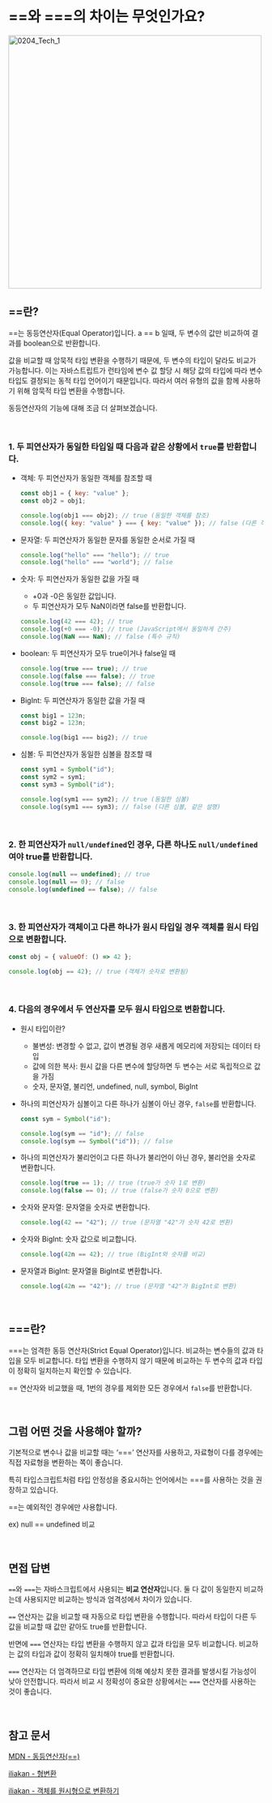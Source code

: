 # ==와 ===의 차이는 무엇인가요?

<img alt="0204_Tech_1" src="https://github.com/user-attachments/assets/603f293b-a1d8-48f6-90b7-8590b061c29e" width="500">


<br>

## ==란?

==는 동등연산자(Equal Operator)입니다. a == b 일때, 두 변수의 값만 비교하여 결과를 boolean으로 반환합니다.

값을 비교할 때 암묵적 타입 변환을 수행하기 때문에, 두 변수의 타입이 달라도 비교가 가능합니다. 이는 자바스트립트가 런타임에 변수 값 할당 시 해당 값의 타입에 따라 변수 타입도 결정되는 동적 타입 언어이기 때문입니다. 따라서 여러 유형의 값을 함께 사용하기 위해 암묵적 타입 변환을 수행합니다. 

동등연산자의 기능에 대해 조금 더 살펴보겠습니다.

<br>

### 1. 두 피연산자가 동일한 타입일 때 다음과 같은 상황에서 `true`를 반환합니다.

- 객체: 두 피연산자가 동일한 객체를 참조할 때
    
    ```jsx
    const obj1 = { key: "value" };
    const obj2 = obj1;
    
    console.log(obj1 === obj2); // true (동일한 객체를 참조)
    console.log({ key: "value" } === { key: "value" }); // false (다른 객체)
    ```
    
- 문자열: 두 피연산자가 동일한 문자를 동일한 순서로 가질 때
    
    ```jsx
    console.log("hello" === "hello"); // true
    console.log("hello" === "world"); // false
    ```
    
- 숫자: 두 피연산자가 동일한 값을 가질 때
    - +0과 -0은 동일한 값입니다.
    - 두 피연산자가 모두 NaN이라면 false를 반환합니다.
    
    ```jsx
    console.log(42 === 42); // true
    console.log(+0 === -0); // true (JavaScript에서 동일하게 간주)
    console.log(NaN === NaN); // false (특수 규칙)
    ```
    
- boolean: 두 피연산자가 모두 true이거나 false일 때
    
    ```jsx
    console.log(true === true); // true
    console.log(false === false); // true
    console.log(true === false); // false
    ```
    
- BigInt: 두 피연산자가 동일한 값을 가질 때
    
    ```jsx
    const big1 = 123n;
    const big2 = 123n;
    
    console.log(big1 === big2); // true
    ```
    
- 심볼: 두 피연산자가 동일한 심볼을 참조할 때
    
    ```jsx
    const sym1 = Symbol("id");
    const sym2 = sym1;
    const sym3 = Symbol("id");
    
    console.log(sym1 === sym2); // true (동일한 심볼)
    console.log(sym1 === sym3); // false (다른 심볼, 같은 설명)
    ```
    

<br>

### 2. 한 피연산자가 `null/undefined`인 경우, 다른 하나도 `null/undefined`여야 true를 반환합니다.

```jsx
console.log(null == undefined); // true
console.log(null == 0); // false
console.log(undefined == false); // false
```

<br>

### 3. 한 피연산자가 객체이고 다른 하나가 원시 타입일 경우 객체를 원시 타입으로 변환합니다.

```jsx
const obj = { valueOf: () => 42 };

console.log(obj == 42); // true (객체가 숫자로 변환됨)
```

<br>

### 4. 다음의 경우에서 두 연산자를 모두 원시 타입으로 변환합니다.

- 원시 타입이란?
    - 불변성: 변경할 수 없고, 값이 변경될 경우 새롭게 메모리에 저장되는 데이터 타입
    - 값에 의한 복사: 원시 값을 다른 변수에 할당하면 두 변수는 서로 독립적으로 값을 가짐
    - 숫자, 문자열, 불리언, undefined, null, symbol, BigInt
- 하나의 피연산자가 심볼이고 다른 하나가 심볼이 아닌 경우, `false`를 반환합니다.
    
    ```jsx
    const sym = Symbol("id");
    
    console.log(sym == "id"); // false
    console.log(sym == Symbol("id")); // false
    ```
    
- 하나의 피연산자가 불리언이고 다른 하나가 불리언이 아닌 경우, 불리언을 숫자로 변환합니다.
    
    ```jsx
    console.log(true == 1); // true (true가 숫자 1로 변환)
    console.log(false == 0); // true (false가 숫자 0으로 변환)
    ```
    
- 숫자와 문자열: 문자열을 숫자로 변환합니다.
    
    ```jsx
    console.log(42 == "42"); // true (문자열 "42"가 숫자 42로 변환)
    ```
    
- 숫자와 BigInt: 숫자 값으로 비교합니다.
    
    ```jsx
    console.log(42n == 42); // true (BigInt와 숫자를 비교)
    ```
    
- 문자열과 BigInt: 문자열을 BigInt로 변환합니다.
    
    ```jsx
    console.log(42n == "42"); // true (문자열 "42"가 BigInt로 변환)
    ```
    

<br>

## ===란?

===는 엄격한 동등 연산자(Strict Equal Operator)입니다. 비교하는 변수들의 값과 타입을 모두 비교합니다. 타입 변환을 수행하지 않기 때문에 비교하는 두 변수의 값과 타입이 정확히 일치하는지 확인할 수 있습니다.

== 연산자와 비교했을 때, 1번의 경우를 제외한 모든 경우에서 `false`를 반환합니다.

<br>

## 그럼 어떤 것을 사용해야 할까?

기본적으로 변수나 값을 비교할 때는 ‘===’ 연산자를 사용하고, 자료형이 다를 경우에는 직접 자료형을 변환하는 쪽이 좋습니다.

특히 타입스크립트처럼 타입 안정성을 중요시하는 언어에서는 ===를 사용하는 것을 권장하고 있습니다.

==는 예외적인 경우에만 사용합니다. 

ex) null == undefined 비교

<br>

## 면접 답변

`==`와 `===`는 자바스크립트에서 사용되는 **비교 연산자**입니다. 둘 다 값이 동일한지 비교하는데 사용되지만 비교하는 방식과 엄격성에서 차이가 있습니다.

`==` 연산자는 값을 비교할 때 자동으로 타입 변환을 수행합니다. 따라서 타입이 다른 두 값을 비교할 때 값만 같아도 true를 반환합니다. 

반면에 `===` 연산자는 타입 변환을 수행하지 않고 값과 타입을 모두 비교합니다. 비교하는 값의 타입과 값이 정확히 일치해야 true를 반환합니다.

`===` 연산자는 더 엄격하므로 타입 변환에 의해 예상치 못한 결과를 발생시킬 가능성이 낮아 안전합니다. 따라서 비교 시 정확성이 중요한 상황에서는 `===` 연산자를 사용하는 것이 좋습니다.

<br>

## 참고 문서

[MDN - 동등연산자(==)](https://developer.mozilla.org/ko/docs/Web/JavaScript/Reference/Operators/Equality)

[iliakan - 형변환](https://ko.javascript.info/type-conversions)

[iliakan - 객체를 원시형으로 변환하기](https://ko.javascript.info/object-toprimitive)

<br>